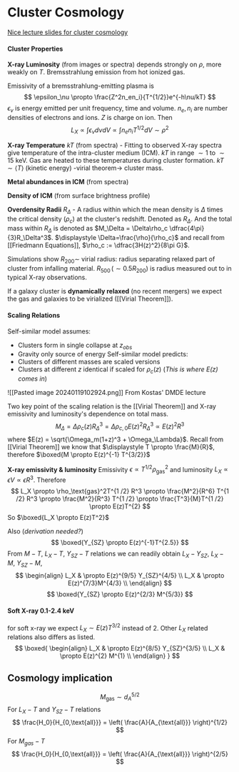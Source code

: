 # Cluster Cosmology
[Nice lecture slides for cluster cosmology](https://www.star.bris.ac.uk/bjm/lectures/cluster-cosmology/)

#### Cluster Properties

**X-ray Luminosity** (from images or spectra) depends strongly on $\rho$, more weakly on $T$. Bremsstrahlung emission from hot ionized gas.

Emissivity of a bremsstrahlung-emitting plasma is
$$
\epsilon_\nu \propto \frac{Z^2n_en_i}{T^{1/2}}e^{-h\nu/kT}
$$
$\epsilon_\nu$ is energy emitted per unit frequency, time and volume. $n_e, n_i$ are number densities of electrons and ions. $Z$ is charge on ion. Then
$$
L_X \propto \int \epsilon_\nu d\nu dV \propto \int n_en_i T^{1/2}dV \sim \rho^2
$$

**X-ray Temperature** $kT$ (from spectra) - Fitting to observed X-ray spectra give temperature of the intra-cluster medium (ICM). $kT$ in range $\sim 1$ to $\sim 15$ keV. Gas are heated to these temperatures during cluster formation. $kT \sim \langle T \rangle$ (kinetic energy) -virial theorem-> cluster mass.

**Metal abundances in ICM** (from spectra)

**Density of ICM** (from surface brightness profile)

**Overdensity Radii** $R_\Delta$ - A radius within which the mean density is $\Delta$ times the critical density ($\rho_c$) at the cluster's redshift. Denoted as $R_\Delta$. And the total mass within $R_\Delta$ is denoted as $M_\Delta = \Delta\rho_c \dfrac{4\pi}{3}R_\Delta^3$. $\displaystyle \Delta=\frac{\rho}{\rho_c}$ and recall from [[Friedmann Equations]], $\rho_c := \dfrac{3H(z)^2}{8\pi G}$. 

Simulations show $R_{200} \sim$ virial radius: radius separating relaxed part of cluster from infalling material. $R_{500} \, (\sim 0.5 R_{200})$ is radius measured out to in typical X-ray observations. 

If a galaxy cluster is **dynamically relaxed** (no recent mergers) we expect the gas and galaxies to be virialized ([[Virial Theorem]]). 


#### Scaling Relations
Self-similar model assumes: 
- Clusters form in single collapse at $z_{obs}$
- Gravity only source of energy
Self-similar model predicts:  
- Clusters of different masses are scaled versions 
- Clusters at different $z$ identical if scaled for $\rho_c(z)$ (*This is where $E(z)$ comes in*)

![[Pasted image 20240119102924.png]]
From Kostas' DMDE lecture

Two key point of the scaling relation is the [[Virial Theorem]] and X-ray emissivity and luminosity's dependence on total mass.
$$M_\Delta = \Delta \rho_c(z) R_\Delta^3 = \Delta \rho_{c,0}E(z)^2R_\Delta^3\propto E(z)^2 R^3$$
where $E(z) = \sqrt{\Omega_m(1+z)^3 + \Omega_\Lambda}$. Recall from [[Virial Theorem]] we know that $\displaystyle T \propto \frac{M}{R}$, therefore $\boxed{M \propto E(z)^{-1} T^{3/2}}$

**X-ray emissivity & luminosity**
Emissivity $\epsilon \propto T^{1 /2} \rho_{\text{gas}}^2$ and luminosity $L_X \propto \epsilon V \propto \epsilon R^3$. Therefore
$$
L_X \propto \rho_\text{gas}^2T^{1 /2} R^3 \propto \frac{M^2}{R^6} T^{1 /2} R^3 \propto \frac{M^2}{R^3} T^{1 /2} \propto \frac{T^3}{M}T^{1 /2} \propto E(z)T^{2}
$$
So $\boxed{L_X \propto E(z)T^2}$

Also (*derivation needed?*)
$$
\boxed{Y_{SZ} \propto E(z)^{-1}T^{2.5}}
$$
From $M-T$, $L_X-T$, $Y_{SZ}-T$ relations we can readily obtain $L_X-Y_{SZ}$, $L_X-M$, $Y_{SZ}-M$,
$$
\begin{align}
L_X & \propto E(z)^{9/5} Y_{SZ}^{4/5} \\
L_X & \propto E(z)^{7/3}M^{4/3} \\
\end{align}
$$
$$
\boxed{Y_{SZ} \propto E(z)^{2/3} M^{5/3}}
$$

#### Soft X-ray 0.1-2.4 keV
for soft x-ray we expect $L_X \sim E(z) T^{3/2}$ instead of 2. Other $L_X$ related relations also differs as listed. 
$$
\boxed{
\begin{align}
L_X & \propto E(z)^{8/5} Y_{SZ}^{3/5} \\
L_X & \propto E(z)^{2} M^{1} \\
\end{align}
}
$$


## Cosmology implication
$$
M_\text{gas} \sim d_A^{5/2}
$$
For $L_X-T$ and $Y_{SZ}-T$ relations
$$
\frac{H_0}{H_{0,\text{all}}} = \left( \frac{A}{A_{\text{all}}} \right)^{1/2}
$$
For $M_{gas}-T$
$$
\frac{H_0}{H_{0,\text{all}}} = \left( \frac{A}{A_{\text{all}}} \right)^{2/5}
$$
